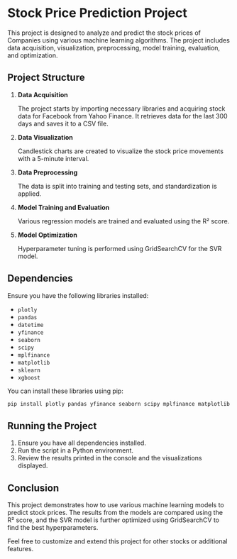 # Stock Price Prediction Project

This project is designed to analyze and predict the stock prices of Companies using various machine learning algorithms. The project includes data acquisition, visualization, preprocessing, model training, evaluation, and optimization.

## Project Structure

1. **Data Acquisition**

   The project starts by importing necessary libraries and acquiring stock data for Facebook from Yahoo Finance. It retrieves data for the last 300 days and saves it to a CSV file.

2. **Data Visualization**

   Candlestick charts are created to visualize the stock price movements with a 5-minute interval.

3. **Data Preprocessing**

   The data is split into training and testing sets, and standardization is applied.

4. **Model Training and Evaluation**

   Various regression models are trained and evaluated using the R² score.

5. **Model Optimization**

   Hyperparameter tuning is performed using GridSearchCV for the SVR model.

## Dependencies

Ensure you have the following libraries installed:

- `plotly`
- `pandas`
- `datetime`
- `yfinance`
- `seaborn`
- `scipy`
- `mplfinance`
- `matplotlib`
- `sklearn`
- `xgboost`

You can install these libraries using pip:

```bash
pip install plotly pandas yfinance seaborn scipy mplfinance matplotlib scikit-learn xgboost
```

## Running the Project
1. Ensure you have all dependencies installed.
2. Run the script in a Python environment.
3. Review the results printed in the console and the visualizations displayed.

## Conclusion

This project demonstrates how to use various machine learning models to predict stock prices. The results from the models are compared using the R² score, and the SVR model is further optimized using GridSearchCV to find the best hyperparameters.

Feel free to customize and extend this project for other stocks or additional features.

